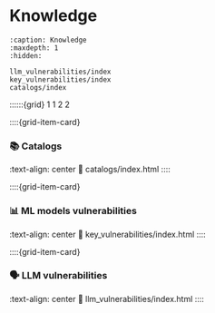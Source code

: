 # Knowledge
```{toctree}
:caption: Knowledge
:maxdepth: 1
:hidden:

llm_vulnerabilities/index
key_vulnerabilities/index
catalogs/index
```

::::::{grid} 1 1 2 2


::::{grid-item-card} <br/><h3>📚 Catalogs</h3>
:text-align: center
:link: catalogs/index.html
::::

::::{grid-item-card} <br/><h3>📊  ML models vulnerabilities</h3>
:text-align: center
:link: key_vulnerabilities/index.html
::::

::::{grid-item-card} <br/><h3>🗣️ LLM vulnerabilities</h3>
:text-align: center
:link: llm_vulnerabilities/index.html
::::
